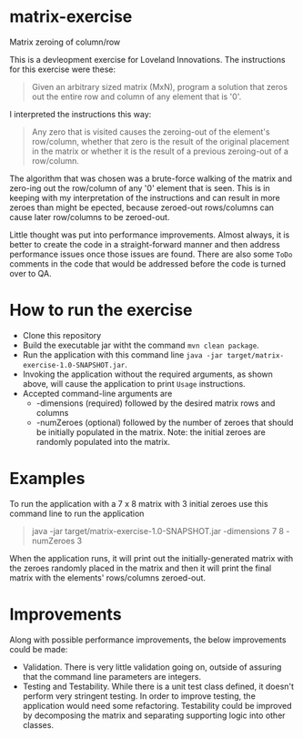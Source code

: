 # matrix-exercise
Matrix zeroing of column/row

This is a devleopment exercise for Loveland Innovations. The instructions for this exercise were these:

> Given an arbitrary sized matrix (MxN), program a solution that zeros out the entire row and column of any element that is '0'.

I interpreted the instructions this way:

> Any zero that is visited causes the zeroing-out of the element's row/column, whether that zero is the result of the original placement in the matrix or whether it is the result of a previous zeroing-out of a row/column.

The algorithm that was chosen was a brute-force walking of the matrix and zero-ing out the row/column of any '0' element that is seen. This is in keeping with my interpretation of the instructions and can result in more zeroes than might be epected, because zeroed-out rows/columns can cause later row/columns to be zeroed-out.

Little thought was put into performance improvements. Almost always, it is better to create the code in a straight-forward manner and then address performance issues once those issues are found. There are also some `ToDo` comments in the code that would be addressed before the code is turned over to QA.

# How to run the exercise
* Clone this repository
* Build the executable jar witht the command `mvn clean package`.
* Run the application with this command line `java -jar target/matrix-exercise-1.0-SNAPSHOT.jar`.
* Invoking the application without the required arguments, as shown above, will cause the application to print `Usage` instructions.
* Accepted command-line arguments are
  * -dimensions (required) followed by the desired matrix rows and columns
  * -numZeroes (optional) followed by the number of zeroes that should be initially populated in the matrix. Note: the initial zeroes are randomly populated into the matrix.

# Examples
To run the application with a 7 x 8 matrix with 3 initial zeroes use this command line to run the application
> java -jar target/matrix-exercise-1.0-SNAPSHOT.jar -dimensions 7 8 -numZeroes 3

When the application runs, it will print out the initially-generated matrix with the zeroes randomly placed in the matrix and then it will print the final matrix with the elements' rows/columns zeroed-out.

# Improvements
Along with possible performance improvements, the below improvements could be made:
* Validation. There is very little validation going on, outside of assuring that the command line parameters are integers.
* Testing and Testability. While there is a unit test class defined, it doesn't perform very stringent testing. In order to improve testing, the application would need some refactoring. Testability could be improved by decomposing the matrix and separating supporting logic into other classes.

